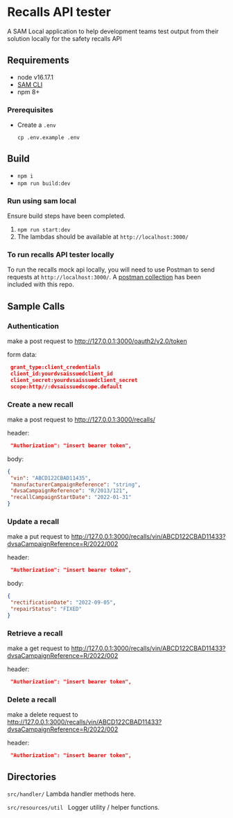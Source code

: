 # Recalls API tester

A SAM Local application to help development teams test output from their solution locally for the safety recalls API

## Requirements

- node v16.17.1
- [SAM CLI](https://docs.aws.amazon.com/serverless-application-model/latest/developerguide/serverless-sam-cli-install.html)
- npm 8+

### Prerequisites
- Create a `.env`
    ```shell
    cp .env.example .env
    ```

## Build

- `npm i`
- `npm run build:dev`

### Run using sam local
Ensure build steps have been completed.

1. `npm run start:dev`
1. The lambdas should be available at `http://localhost:3000/`

###  To run recalls API tester locally
To run the recalls mock api locally, you will need to use Postman to send requests at `http://localhost:3000/`. A [postman collection](Postman/Recalls.postman_collection.json) has been included with this repo.

## Sample Calls

### Authentication
 make a post request to http://127.0.0.1:3000/oauth2/v2.0/token
 
 form data:
 ```json
  grant_type:client_credentials
  client_id:yourdvsaissuedclient_id
  client_secret:yourdvsaissuedclient_secret
  scope:http//:dvsaissuedscope.default
```

### Create a new recall
 make a post request to http://127.0.0.1:3000/recalls/
 
 header:
 ```json
  "Authorization": "insert bearer token",
```
 body:
 ```json
 {
  "vin": "ABCD122CBAD11435",
  "manufacturerCampaignReference": "string",
  "dvsaCampaignReference": "R/2013/121",
  "recallCampaignStartDate": "2022-01-31"
}
```
### Update a recall
 make a put request to http://127.0.0.1:3000/recalls/vin/ABCD122CBAD11433?dvsaCampaignReference=R/2022/002
 
 header:
 ```json
  "Authorization": "insert bearer token",
```
 body:
 ```json
{
  "rectificationDate": "2022-09-05",
  "repairStatus": "FIXED"
}
```
### Retrieve a recall

 make a get request to http://127.0.0.1:3000/recalls/vin/ABCD122CBAD11433?dvsaCampaignReference=R/2022/002
 
 header:
 ```json
  "Authorization": "insert bearer token",
```

### Delete a recall

 make a delete request to http://127.0.0.1:3000/recalls/vin/ABCD122CBAD11433?dvsaCampaignReference=R/2022/002
 
 header:
 ```json
  "Authorization": "insert bearer token",
```

## Directories

`src/handler/`
Lambda handler methods here.

`src/resources/util `
Logger utility / helper functions.
